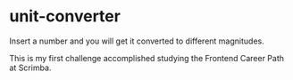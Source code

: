 # unit-converter

Insert a number and you will get it converted to different magnitudes. 

This is my first challenge accomplished studying the Frontend Career Path at Scrimba.
